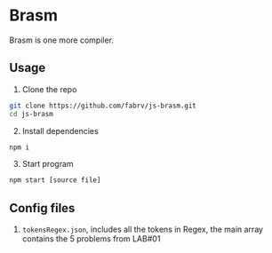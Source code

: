 # Brasm
Brasm is one more compiler.

## Usage
1. Clone the repo
```bash
git clone https://github.com/fabrv/js-brasm.git
cd js-brasm
```
2. Install dependencies
```bash
npm i
```
3. Start program
```bash
npm start [source file]
```

## Config files
1. `tokensRegex.json`, includes all the tokens in Regex, the main array contains the 5 problems from LAB#01